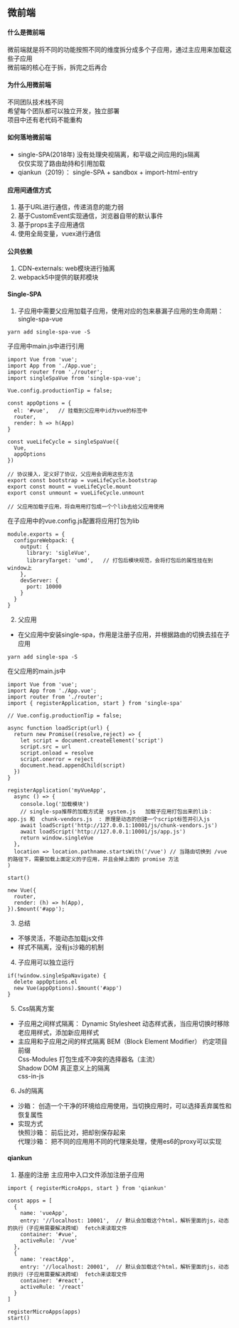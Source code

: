 ## 微前端 

#### 什么是微前端
微前端就是将不同的功能按照不同的维度拆分成多个子应用，通过主应用来加载这些子应用   
微前端的核心在于拆，拆完之后再合   

#### 为什么用微前端
不同团队技术栈不同   
希望每个团队都可以独立开发，独立部署   
项目中还有老代码不能重构   

#### 如何落地微前端
- single-SPA(2018年) 
  没有处理央视隔离，和平级之间应用的js隔离   
  仅仅实现了路由劫持和引用加载   
- qiankun（2019）： single-SPA + sandbox + import-html-entry

#### 应用间通信方式
1. 基于URL进行通信，传递消息的能力弱
2. 基于CustomEvent实现通信，浏览器自带的默认事件
3. 基于props主子应用通信
4. 使用全局变量，vuex进行通信  

#### 公共依赖
1. CDN-externals: web模块进行抽离
2. webpack5中提供的联邦模块  

#### Single-SPA  
1. 子应用中需要父应用加载子应用，使用对应的包来暴漏子应用的生命周期： single-spa-vue
```
yarn add single-spa-vue -S
```
子应用中main.js中进行引用
```
import Vue from 'vue';
import App from './App.vue';
import router from './router';
import singleSpaVue from 'single-spa-vue';

Vue.config.productionTip = false;

const appOptions = {
  el: '#vue',   // 挂载到父应用中id为vue的标签中
  router,
  render: h => h(App)
}

const vueLifeCycle = singleSpaVue({
  Vue,
  appOptions
})

// 协议接入，定义好了协议，父应用会调用这些方法
export const bootstrap = vueLifeCycle.bootstrap
export const mount = vueLifeCycle.mount
export const unmount = vueLifeCycle.unmount

// 父应用加载子应用，将自用用打包成一个个lib去给父应用使用
```
在子应用中的vue.config.js配置将应用打包为lib
```
module.exports = {
  configureWebpack: {
    output: {
      library: 'sigleVue',
      libraryTarget: 'umd',   // 打包后模块规范，会将打包后的属性挂在到window上
    },
    devServer: {
      port: 10000
    }
  }
}
```

2. 父应用
- 在父应用中安装single-spa，作用是注册子应用，并根据路由的切换去挂在子应用
```
yarn add single-spa -S
```
在父应用的main.js中
```
import Vue from 'vue';
import App from './App.vue';
import router from './router';
import { registerApplication, start } from 'single-spa'

// Vue.config.productionTip = false;

async function loadScript(url) {
  return new Promise((resolve,reject) => {
    let script = document.createElement('script')
    script.src = url
    script.onload = resolve
    script.onerror = reject
    document.head.appendChild(script)
  })
}

registerApplication('myVueApp', 
  async () => {
    console.log('加载模块') 
    // single-spa推荐的加载方式是 system.js   加载子应用打包出来的lib： app.js 和  chunk-vendors.js  : 原理是动态的创建一个script标签并引入js
    await loadScript('http://127.0.0.1:10001/js/chunk-vendors.js')
    await loadScript('http://127.0.0.1:10001/js/app.js')
    return window.singleVue
  },  
  location => location.pathname.startsWith('/vue') // 当路由切换到 /vue 的路径下，需要加载上面定义的子应用，并且会掉上面的 promise 方法
)

start()

new Vue({
  router,
  render: (h) => h(App),
}).$mount('#app');

```

3. 总结
- 不够灵活，不能动态加载js文件
- 样式不隔离，没有js沙箱的机制   

4. 子应用可以独立运行
```
if(!window.singleSpaNavigate) {
  delete appOptions.el
  new Vue(appOptions).$mount('#app')
}
```

5. Css隔离方案 
- 子应用之间样式隔离： Dynamic Stylesheet 动态样式表，当应用切换时移除老应用样式，添加新应用样式
- 主应用和子应用之间的样式隔离
BEM（Block Element Modifier） 约定项目前缀   
Css-Modules 打包生成不冲突的选择器名（主流）   
Shadow DOM 真正意义上的隔离   
css-in-js 

6. Js的隔离
- 沙箱： 创造一个干净的环境给应用使用，当切换应用时，可以选择丢弃属性和恢复属性
- 实现方式  
快照沙箱： 前后比对，把却别保存起来   
代理沙箱： 把不同的应用用不同的代理来处理，使用es6的proxy可以实现  

#### qiankun 
1. 基座的注册
主应用中入口文件添加注册子应用 
```
import { registerMicroApps, start } from 'qiankun'

const apps = [
  {
    name: 'vueApp',
    entry: '//localhost: 10001',  // 默认会加载这个html，解析里面的js，动态的执行（子应用需要解决跨域） fetch来读取文件
    container: '#vue',
    activeRule: '/vue'
  },
  {
    name: 'reactApp',
    entry: '//localhost: 20001',  // 默认会加载这个html，解析里面的js，动态的执行（子应用需要解决跨域） fetch来读取文件
    container: '#react',
    activeRule: '/react'
  }
]

registerMicroApps(apps)
start()
```